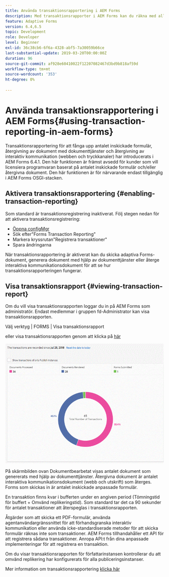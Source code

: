 ```yaml
---
title: Använda transaktionsrapportering i AEM Forms
description: Med transaktionsrapporter i AEM Forms kan du räkna med alla transaktioner som har utförts sedan ett visst datum i din AEM Forms-distribution.
feature: Adaptive Forms
version: 6.4,6.5
topic: Development
role: Developer
level: Beginner
exl-id: 36c38cb6-6f6a-4328-abf5-7a30059b66ce
last-substantial-update: 2019-03-20T00:00:00Z
duration: 96
source-git-commit: af928e60410022f12207082467d3bd9b818af59d
workflow-type: tm+mt
source-wordcount: '353'
ht-degree: 0%

---
```


# Använda transaktionsrapportering i AEM Forms{#using-transaction-reporting-in-aem-forms}

Transaktionsrapportering för att fånga upp antalet inskickade formulär, återgivning av dokument med dokumenttjänster och återgivning av interaktiv kommunikation (webben och tryckkanaler) har introducerats i AEM Forms 6.4.1. Den här funktionen är främst avsedd för kunder som vill licensiera programvaran baserat på antalet inskickade formulär och/eller återgivna dokument. Den här funktionen är för närvarande endast tillgänglig i AEM Forms OSGI-stacken.

## Aktivera transaktionsrapportering {#enabling-transaction-reporting}

Som standard är transaktionsregistrering inaktiverat. Följ stegen nedan för att aktivera transaktionsregistrering:

* [Öppna configMgr](http://localhost:4502/system/console/configMgr)
* Sök efter&quot;Forms Transaction Reporting&quot;
* Markera kryssrutan&quot;Registrera transaktioner&quot;
* Spara ändringarna

När transaktionsrapportering är aktiverat kan du skicka adaptiva Forms-dokument, generera dokument med hjälp av dokumenttjänster eller återge interaktiva kommunikationsdokument för att se hur transaktionsrapporteringen fungerar.

## Visa transaktionsrapport {#viewing-transaction-report}

Om du vill visa transaktionsrapporten loggar du in på AEM Forms som administratör. Endast medlemmar i gruppen fd-Administrator kan visa transaktionsrapporten.

Välj verktyg | FORMS | Visa transaktionsrapport

eller visa transaktionsrapporten genom att klicka på [här](http://localhost:4502/mnt/overlay/fd/transaction/gui/content/report.html)

![TransctionReporting](assets/transactionreporting.gif)

På skärmbilden ovan Dokumentbearbetat visas antalet dokument som genererats med hjälp av dokumenttjänster. Återgivna dokument är antalet interaktiva kommunikationsdokument (webb och utskrift) som återges. Forms som skickas in är antalet inskickade anpassade formulär.

En transaktion finns kvar i bufferten under en angiven period (Tömningstid för buffert + Omvänd replikeringstid). Som standard tar det ca 90 sekunder för antalet transaktioner att återspeglas i transaktionsrapporten.

Åtgärder som att skicka ett PDF-formulär, använda agentanvändargränssnittet för att förhandsgranska interaktiv kommunikation eller använda icke-standardiserade metoder för att skicka formulär räknas inte som transaktioner. AEM Forms tillhandahåller ett API för att registrera sådana transaktioner. Anropa API:t från dina anpassade implementeringar för att registrera en transaktion.

Om du visar transaktionsrapporten för författarinstansen kontrollerar du att omvänd replikering har konfigurerats för alla publiceringsinstanser.

Mer information om transaktionsrapportering [klicka här](https://helpx.adobe.com/experience-manager/6-4/forms/using/transaction-reports-overview.html)
